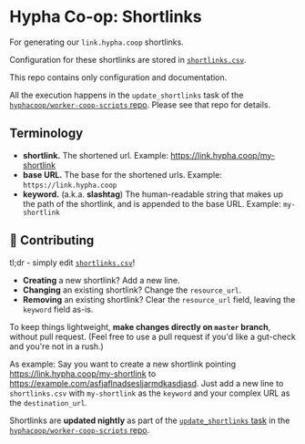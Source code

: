 # Hypha Co-op: Shortlinks

For generating our `link.hypha.coop` shortlinks.

Configuration for these shortlinks are stored in
[`shortlinks.csv`](/shortlinks.csv).

This repo contains only configuration and documentation.

All the execution happens in the `update_shortlinks` task of the
[`hyphacoop/worker-coop-scripts` repo][scripts]. Please see that repo
for details.

## Terminology

- **shortlink.** The shortened url. Example: https://link.hypha.coop/my-shortlink
- **base URL.** The base for the shortened urls. Example: `https://link.hypha.coop`
- **keyword.** (a.k.a. **slashtag**) The human-readable string that
  makes up the path of the shortlink, and is appended to the base URL.
Example: `my-shortlink`

## :muscle: Contributing

tl;dr - simply edit [`shortlinks.csv`](/shortlinks.csv)!

- **Creating** a new shortlink? Add a new line.
- **Changing** an existing shortlink? Change the `resource_url`.
- **Removing** an existing shortlink? Clear the `resource_url` field, leaving the `keyword` field as-is.

To keep things lightweight, **make changes directly on `master`
branch**, without pull request. (Feel free to use a pull request if
you'd like a gut-check and you're not in a rush.)

As example: Say you want to create a new shortlink pointing
https://link.hypha.coop/my-shortlink to
https://example.com/asfjaflnadsesljarmdkasdjasd. Just add a new line to
`shortlinks.csv` with `my-shortlink` as the `keyword` and your complex
URL as the `destination_url`.

Shortlinks are **updated nightly** as part of the [`update_shortlinks`
task](https://github.com/hyphacoop/worker-coop-scripts#update_shortlinks)
in the [`hyphacoop/worker-coop-scripts` repo][scripts].

   [scripts]: https://github.com/hyphacoop/worker-coop-scripts
